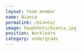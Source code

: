 ```yaml
---
layout: team_member
name: Bianca
permalink: /bianca/
image: headshots/bianca.jpg
position: Worklearn
category: undergrads
---
```

